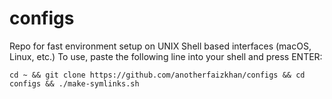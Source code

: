 # configs
Repo for fast environment setup on UNIX Shell based interfaces (macOS, Linux, etc.)
To use, paste the following line into your shell and press ENTER:

`cd ~ && git clone https://github.com/anotherfaizkhan/configs && cd configs && ./make-symlinks.sh`
